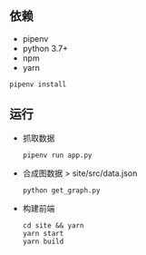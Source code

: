 ## 依赖

+ pipenv
+ python 3.7+
+ npm
+ yarn

```shell
pipenv install
```

## 运行 

+ 抓取数据
    ```shell
    pipenv run app.py
    ```

+ 合成图数据 > site/src/data.json
    ```shell
    python get_graph.py
    ```

+ 构建前端

    ```
    cd site && yarn 
    yarn start 
    yarn build 
    ```